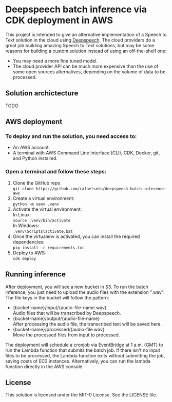 # Deepspeech batch inference via CDK deployment in AWS

This project is intended to give an alternative implementation of a Speech to Text solution in the cloud using [Deepspeech](https://github.com/mozilla/DeepSpeech). The cloud providers do a great job building amazing Speech to Text solutions, but may be some reasons for building a custom solution instead of using an off-the-shelf one:
- You may need a more fine tuned model.
- The cloud provider API can be much more expensive than the use of some open sources alternatives, depending on the volume of data to be processed.

## Solution archictecture

TODO

## AWS deployment

### To deploy and run the solution, you need access to:
- An AWS account.
- A terminal with AWS Command Line Interface (CLI), CDK, Docker, git, and Python installed.

### Open a terminal and follow these steps:
1. Clone the GitHub repo <br />
`git clone https://github.com/rafaelsntn/deepspeech-batch-inference-aws`
2. Create a virtual environment: <br />
`python -m venv .venv`
3. Activate the virtual environment: <br />
In Linux: <br />
`source .venv/bin/activate` <br />
In Windows: <br />
`.venv\Scripts\activate.bat`
4. Once the virtualenv is activated, you can install the required dependencies: <br />
`pip install -r requirements.txt`
5. Deploy to AWS: <br />
`cdk deploy`

## Running inference
After deployment, you will see a new bucket in S3. To run the batch inference, you just need to upload the audio files with the extension ".wav". The file keys in the bucket will follow the pattern:
- {bucket-name}/input/{audio-file-name.wav} <br />
    Audio files that will be transcribed by Deepspeech.
- {bucket-name}/output/{audio-file-name} <br />
    After processing the audio file, the transcribed text will be saved here.
- {bucket-name}/processed/{audio-file.wav} <br />
    Move the processed files from input to processed.

The deployment will schedule a cronjob via EventBridge at 1 a.m. (GMT) to run the Lambda function that submits the batch job. If there isn't no input files to be processed, the Lambda function exits without submitting the job, saving costs of EC2 instances. Alternatively, you can run the lambda function directly in the AWS console.

## License

This solution is licensed under the MIT-0 License. See the LICENSE file.
